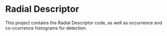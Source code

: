 # Radial Descriptor

This project contains the Radial Descriptor code, as well as occurrence and co-ccurrence histograms for detection.